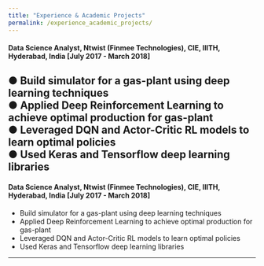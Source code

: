 ```yaml
---
title: "Experience & Academic Projects"
permalink: /experience_academic_projects/
---
```



#### Data Science Analyst, Ntwist (Finmee Technologies), CIE, IIITH, Hyderabad, India [July 2017 - March 2018]
  &#9679;  Build simulator for a gas-plant using deep learning techniques  
  &#9679;  Applied Deep Reinforcement Learning to achieve optimal production for gas-plant  
  &#9679;  Leveraged DQN and Actor-Critic RL models to learn optimal policies  
  &#9679;  Used Keras and Tensorflow deep learning libraries
---
#### Data Science Analyst, Ntwist (Finmee Technologies), CIE, IIITH, Hyderabad, India [July 2017 - March 2018]
* Build simulator for a gas-plant using deep learning techniques  
* Applied Deep Reinforcement Learning to achieve optimal production for gas-plant  
* Leveraged DQN and Actor-Critic RL models to learn optimal policies  
* Used Keras and Tensorflow deep learning libraries  

---

